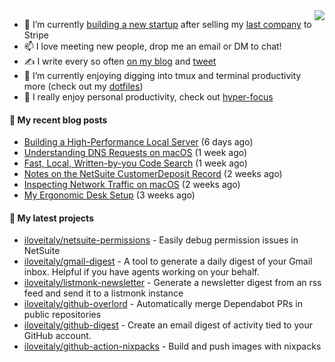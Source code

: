 <img align="right" src="https://github-readme-stats.vercel.app/api?username=iloveitaly&show_icons=true&text_color=718096&hide_title=true"/>

- 🔭 I’m currently [building a new startup](https://mikebian.co/bye-stripe-on-to-the-next-adventure/) after selling my [last company](https://suitesync.io) to Stripe
- 📫 I love meeting new people, drop me an email or DM to chat!
- ✍️ I write every so often [on my blog](http://mikebian.co/) and [tweet](https://twitter.com/mike_bianco)
- 🌱 I’m currently enjoying digging into tmux and terminal productivity more (check out my [dotfiles](https://github.com/iloveitaly/dotfiles))
- 💬 I really enjoy personal productivity, check out [hyper-focus](https://github.com/iloveitaly/hyper-focus)

#### 📜 My recent blog posts


- [Building a High-Performance Local Server](https://mikebian.co/building-a-high-performance-local-server/) (6 days ago)
- [Understanding DNS Requests on macOS](https://mikebian.co/understanding-dns-requests-on-macos/) (1 week ago)
- [Fast, Local, Written-by-you Code Search](https://mikebian.co/fast-local-written-by-you-code-search/) (1 week ago)
- [Notes on the NetSuite CustomerDeposit Record](https://mikebian.co/notes-on-the-netsuite-customerdeposit-record/) (2 weeks ago)
- [Inspecting Network Traffic on macOS](https://mikebian.co/inspecting-network-traffic-on-macos/) (2 weeks ago)
- [My Ergonomic Desk Setup](https://mikebian.co/my-ergonomic-desk-setup/) (3 weeks ago)

#### 🌱 My latest projects


- [iloveitaly/netsuite-permissions](https://github.com/iloveitaly/netsuite-permissions) - Easily debug permission issues in NetSuite
- [iloveitaly/gmail-digest](https://github.com/iloveitaly/gmail-digest) - A tool to generate a daily digest of your Gmail inbox. Helpful if you have agents working on your behalf.
- [iloveitaly/listmonk-newsletter](https://github.com/iloveitaly/listmonk-newsletter) - Generate a newsletter digest from an rss feed and send it to a listmonk instance
- [iloveitaly/github-overlord](https://github.com/iloveitaly/github-overlord) - Automatically merge Dependabot PRs in public repositories
- [iloveitaly/github-digest](https://github.com/iloveitaly/github-digest) - Create an email digest of activity tied to your GitHub account.
- [iloveitaly/github-action-nixpacks](https://github.com/iloveitaly/github-action-nixpacks) - Build and push images with nixpacks


